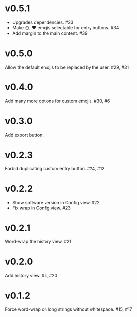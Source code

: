 # v0.5.1

- Upgrades dependencies. #33
- Make 🌞, ♥ emojis selectable for entry buttons. #34
- Add margin to the main content. #39

# v0.5.0

Allow the default emojis to be replaced by the user. #29, #31

# v0.4.0

Add many more options for custom emojis. #30, #6

# v0.3.0

Add export button.

# v0.2.3

Forbid duplicating custom entry button. #24, #12

# v0.2.2

- Show software version in Config view. #22
- Fix wrap in Config view. #23

# v0.2.1

Word-wrap the history view. #21

# v0.2.0

Add history view. #3, #20

# v0.1.2

Force word-wrap on long strings without whitespace. #15, #17
